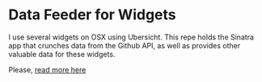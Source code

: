 # Data Feeder for Widgets

I use several widgets on OSX using Ubersicht. This repe holds the
Sinatra app that crunches data from the Github API, as well as provides
other valuable data for these widgets.

Please, [read more here](https://widget-data-feeder.herokuapp.com)
